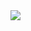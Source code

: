<img src="https://media.tenor.com/fTTVgygGDh8AAAAC/kitty-cat-sandwich.gif">
<style>
a.default {
 color: #ffffff;
 text-decoration: none;
}
<h2>:microscope:Currently working on GDPS demonlist and GDPS bot</h2>
<h2><a>My Discord</a></h2>
